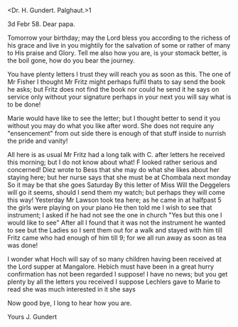 <Dr. H. Gundert. Palghaut.>1

 3d Febr 58.
Dear papa.

Tomorrow your birthday; may the Lord bless you according to the richess of his grace and live in you mightily for the salvation of some or rather of many to His praise and Glory. Tell me also how you are, is your stomack better, is the boil gone, how do you bear the journey.

You have plenty letters I trust they will reach you as soon as this. The one of Mr Fisher I thought Mr Fritz might perhaps fulfil thats to say send the book he asks; but Fritz does not find the book nor could he send it he says on service only without your signature perhaps in your next you will say what is to be done!

Marie would have like to see the letter; but I thought better to send it you without you may do what you like after word. She does not require any "ensencement" from out side there is enough of that stuff inside to nurrish the pride and vanity!

All here is as usual Mr Fritz had a long talk with C. after letters he received this morning; but I do not know about what! F looked rather serious and concerned! Diez wrote to Bess that she may do what she likes about her staying here; but her nurse says that she must be at Chombala next monday So it may be that she goes Saturday By this letter of Miss Will the Deggelers will go it seems, should I send them my watch; but perhaps they will come this way! Yesterday Mr Lawson took tea here; as he came in at halfpast 5 the girls were playing on your piano He then told me I wish to see that instrument; I asked if he had not see the one in church "Yes but this one I would like to see" After all I found that it was not the instrument he wanted to see but the Ladies so I sent them out for a walk and stayed with him till Fritz came who had enough of him till 9; for we all run away as soon as tea was done!

I wonder what Hoch will say of so many children having been received at the Lord supper at Mangalore. Hebich must have been in a great hurry confirmation has not been regarded I suppose! I have no news; but you get plenty by all the letters you received I suppose Lechlers gave to Marie to read she was much interested in it she says

Now good bye, I long to hear how you are.

 Yours J. Gundert

